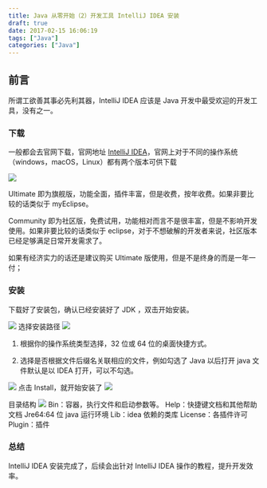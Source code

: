 ```yaml
---
title: Java 从零开始（2）开发工具 IntelliJ IDEA 安装
draft: true
date: 2017-02-15 16:06:19
tags: ["Java"]
categories: ["Java"]
---
```


## 前言

所谓工欲善其事必先利其器，IntelliJ IDEA 应该是 Java 开发中最受欢迎的开发工具，没有之一。

### 下载

一般都会去官网下载，官网地址
 [IntelliJ IDEA](https://www.jetbrains.com/idea/download/#section=windows)，官网上对于不同的操作系统（windows，macOS，Linux）都有两个版本可供下载

 ![](https://cdn.guojiang.club/Fkkf4jASpV3M3RR2D6IeSxqwRis7)

 Ultimate 即为旗舰版，功能全面，插件丰富，但是收费，按年收费。如果非要比较的话类似于 myEclipse。

Community 即为社区版，免费试用，功能相对而言不是很丰富，但是不影响开发使用。如果非要比较的话类似于 eclipse，对于不想破解的开发者来说，社区版本已经足够满足日常开发需求了。

如果有经济实力的话还是建议购买 Ultimate 版使用，但是不是终身的而是一年一付；

### 安装

下载好了安装包，确认已经安装好了 JDK ，双击开始安装。

![](https://cdn.guojiang.club/FjUjIXzHIJveW4iywrROk-MF3IZj)
选择安装路径
![](https://cdn.guojiang.club/FskoC6rSzmLUON4cGtHp2-QjEwvh)

1. 根据你的操作系统类型选择，32 位或 64 位的桌面快捷方式。

2. 选择是否根据文件后缀名关联相应的文件，例如勾选了 Java 以后打开 java 文件默认是以 IDEA 打开，可以不勾选。

![](https://cdn.guojiang.club/Fl7HdOSSpENXJuiH4n86yC5dS-MT)
点击 Install，就开始安装了
![](https://cdn.guojiang.club/Fq7FelcuVe3KxSHOJEJLbPLC6Ux9)

目录结构
![](https://cdn.guojiang.club/Fj3Tk8zF4yDib-tyi_2avW_tC2B_)
Bin：容器，执行文件和启动参数等。
Help：快捷键文档和其他帮助文档
Jre64:64 位 java 运行环境
Lib：idea 依赖的类库
License：各插件许可
Plugin：插件

### 总结

IntelliJ IDEA 安装完成了，后续会出针对 IntelliJ IDEA 操作的教程，提升开发效率。
